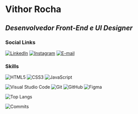 # **Vithor Rocha**
## ***Desenvolvedor Front-End e UI Designer***



### Social Links
[![LinkedIn](https://img.shields.io/badge/LinkedIn-000?style=for-the-badge&logo=linkedin&logoColor=white)](https://www.linkedin.com/in/vithorrocha/)
[![Instagram](https://img.shields.io/badge/INSTAGRAM-9560FF?style=for-the-badge&logo=instagram&logoColor=white)](https://www.instagram.com/msumi.v/)
[![E-mail](https://img.shields.io/badge/Email-000?style=for-the-badge&logo=gmail&logoColor=white)](mailto:vithorrocha066@gmail.com)

### Skills
![HTML5](https://img.shields.io/badge/HTML5-000?style=for-the-badge&logo=html5&logoColor=white)
![CSS3](https://img.shields.io/badge/CSS3-9560FF?style=for-the-badge&logo=css3&logoColor=white)
![JavaScript](https://img.shields.io/badge/JavaScript-000?style=for-the-badge&logo=javascript&logoColor=white)

![Visual Studio Code](https://img.shields.io/badge/Visual%20Studio%20Code-9560FF?style=for-the-badge&logo=visual%20studio%20code&logoColor=white)
![Git](https://img.shields.io/badge/Git-000?style=for-the-badge&logo=git&logoColor=white)
![GitHub](https://img.shields.io/badge/GitHub-9560FF?style=for-the-badge&logo=github&logoColor=white)
![Figma](https://img.shields.io/badge/Figma-000?style=for-the-badge&logo=figma&logoColor=white)


![Top Langs](https://github-readme-stats.vercel.app/api/top-langs/?username=msumii&layout=compact&bg_color=000&border_color=9560FF&title_color=FFFFFF&text_color=FFF)

![Commits](https://github-readme-stats.vercel.app/api?username=msumii&show_icons=true&bg_color=000&border_color=9560FF&title_color=FFFFFF&text_color=FFF&include_all_commits=true&count_private=true)
